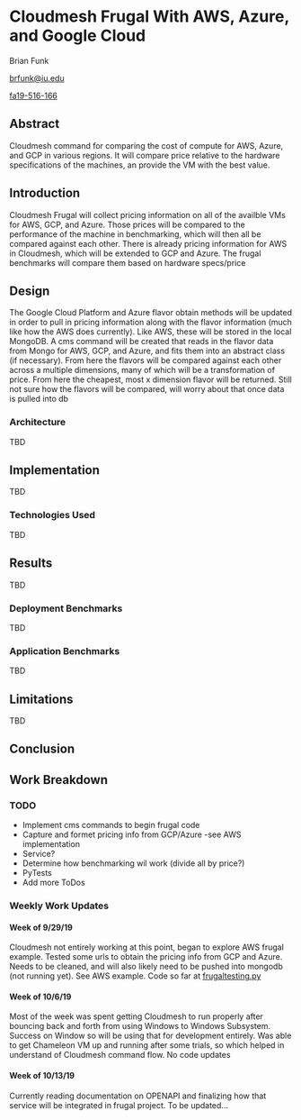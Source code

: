 # Cloudmesh Frugal With AWS, Azure, and Google Cloud

Brian Funk

brfunk@iu.edu

[fa19-516-166](https://github.com/cloudmesh-community/fa19-516-166)

## Abstract

Cloudmesh command for comparing the cost of compute for AWS, Azure, and GCP in various regions. It will compare price relative
to the hardware specifications of the machines, an provide the VM with the best value.

## Introduction

Cloudmesh Frugal will collect pricing information on all of the availble VMs for AWS, GCP, and Azure. Those prices will be
compared to the performance of the machine in benchmarking, which will then all be compared against each other. There is already
pricing information for AWS in Cloudmesh, which will be extended to GCP and Azure. The frugal benchmarks will compare them based
on hardware specs/price

## Design

The Google Cloud Platform and Azure flavor obtain methods will be updated in order to pull in pricing information along
with the flavor information (much like how the AWS does currently). Like AWS, these will be stored in the local MongoDB.
A cms command will be created that reads in the flavor data from Mongo for AWS, GCP, and Azure, and fits them into an
abstract class (if necessary). From here the flavors will be compared against each other across a multiple dimensions,
many of which will be a transformation of price. From here the cheapest, most x dimension flavor will be returned. Still
not sure how the flavors will be compared, will worry about that once data is pulled into db

### Architecture

TBD

## Implementation

TBD

### Technologies Used

TBD

## Results

TBD

### Deployment Benchmarks

TBD

### Application Benchmarks

TBD

## Limitations

TBD

## Conclusion


## Work Breakdown

### TODO

* Implement cms commands to begin frugal code
* Capture and formet pricing info from GCP/Azure -see AWS implementation
* Service?
* Determine how benchmarking wil work (divide all by price?)
* PyTests
* Add more ToDos

### Weekly Work Updates

#### Week of 9/29/19

Cloudmesh not entirely working at this point, began to explore AWS frugal example. Tested some urls to obtain the pricing info
from GCP and Azure. Needs to be cleaned, and will also likely need to be pushed into mongodb (not running yet). See AWS example. Code so far
at [frugaltesting.py](https://github.com/cloudmesh-community/fa19-516-166/blob/master/project/frugaltesting.py)

#### Week of 10/6/19

Most of the week was spent getting Cloudmesh to run properly after bouncing back and forth from using Windows to Windows Subsystem.
Success on Window so will be using that for development entirely. Was able to get Chameleon VM up and running after some trials, so
which helped in understand of Cloudmesh command flow. No code updates

#### Week of 10/13/19

Currently reading documentation on OPENAPI and finalizing how that service will be integrated in frugal project. To be updated...
